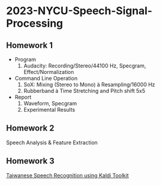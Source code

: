 # 2023-NYCU-Speech-Signal-Processing

## Homework 1

* Program
    1. Audacity: Recording/Stereo/44100 Hz, Specgram, Effect/Normalization
* Command Line Operation
    1. SoX: Mixing (Stereo to Mono) à Resampling/16000 Hz
    2. Rubberband à Time Stretching and Pitch shift 5x5
* Report
    1. Waveform, Specgram
    2. Experimental Results

## Homework 2

Speech Analysis & Feature Extraction

## Homework 3

[Taiwanese Speech Recognition using Kaldi Toolkit](https://www.kaggle.com/competitions/taiwanese-asr-kaldi)

